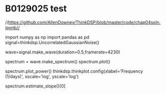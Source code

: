# B0129025 test
//https://github.com/AllenDowney/ThinkDSP/blob/master/code/chap04soln.ipynb//

import numpy as np
import pandas as pd
signal=thinkdsp.UncorrelatedGaussianNoise()

wave=signal.make_wave(duration=0.5,framerate=4230)

spectrum = wave.make_spectrum()
spectrum.plot()

spectrum.plot_power()
thinkdsp.thinkplot.config(xlabel='Frequency (1/days)',
                 xscale='log', yscale='log')
                 
  spectrum.estimate_slope()[0]               
